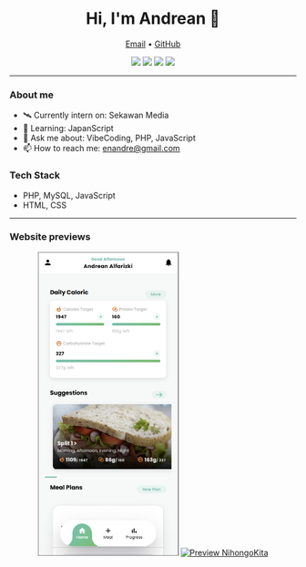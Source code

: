 <h1 align="center">Hi, I'm Andrean 👋</h1>
<p align="center">
  <a href="mailto:enandre@gmail.com">Email</a> •
  <a href="https://github.com/enandre">GitHub</a>
</p>

<p align="center">
  <img src="https://img.shields.io/badge/Code-PHP-777BB4?logo=php&logoColor=white" />
  <img src="https://img.shields.io/badge/Code-JavaScript-F7DF1E?logo=javascript&logoColor=222" />
  <img src="https://img.shields.io/badge/DB-MySQL-4479A1?logo=mysql&logoColor=white" />
  <img src="https://img.shields.io/badge/Tools-Git-F05032?logo=git&logoColor=white" />
</p>

---

### About me
- 🛰️ Currently intern on: Sekawan Media
- 🌱 Learning: JapanScript
- 💬 Ask me about: VibeCoding, PHP, JavaScript
- 📫 How to reach me: enandre@gmail.com

### Tech Stack
- PHP, MySQL, JavaScript  
- HTML, CSS

---

### Website previews
<!-- Catatan:
     - Gambar di bawah menggunakan layanan screenshot otomatis (WordPress mShots).
     - Jika tidak muncul atau buram, ganti dengan upload screenshot sendiri dan pakai path file lokal repo.
-->
<p align="center">
  <a href="https://trimfit.rf.gd"><img src="./Screenshot 2025-10-03 141214.png" width="49%" alt="Preview Trimfit" /></a>
  <a href="https://nihongokita.my.id"><img src="./nihongokita-preview.png" width="49%" alt="Preview NihongoKita" /></a>
</p>
